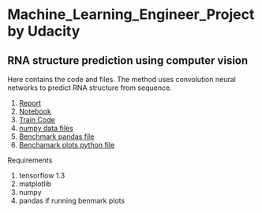# Machine_Learning_Engineer_Project by Udacity

## RNA structure prediction using computer vision

Here contains the code and files. The method uses convolution neural networks to predict RNA structure from sequence. 

1. [Report](draft1.pdf) 
2. [Notebook](Features_and_model_exploration.ipynb)
3. [Train Code](train.py)
4. [numpy data files](DATA/)
5. [Benchmark pandas file](puzzles/result_comb)
6. [Benchamark plots python file](/puzzles/analyze_puzzle.py)

Requirements 
1. tensorflow 1.3
2. matplotlib
3. numpy
4. pandas if running benmark plots

